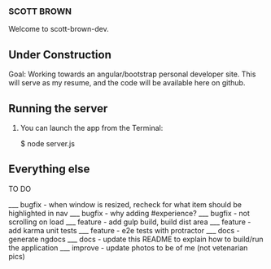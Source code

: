 ### SCOTT BROWN

Welcome to scott-brown-dev.

## Under Construction

Goal:  Working towards an angular/bootstrap personal developer site.  This will serve as my resume, and the code will be available here on github.

## Running the server

1) You can launch the app from the Terminal:

    $ node server.js

## Everything else

TO DO

 ___ bugfix  - when window is resized, recheck for what item should be highlighted in nav
 ___ bugfix  - why adding #experience?
 ___ bugfix  - not scrolling on load
 ___ feature - add gulp build, build dist area
 ___ feature - add karma unit tests
 ___ feature - e2e tests with protractor
 ___ docs    - generate ngdocs 
 ___ docs    - update this README to explain how to build/run the application
 ___ improve - update photos to be of me (not vetenarian pics)